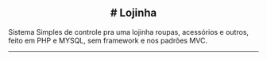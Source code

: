 <center><h2># Lojinha</h2></center>
Sistema Simples de controle pra uma lojinha roupas, acessórios e outros, feito em PHP e MYSQL, sem framework e nos padrões MVC.<hr>
